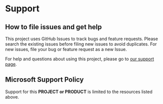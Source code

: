 # Support

## How to file issues and get help

This project uses GitHub Issues to track bugs and feature requests. Please search the existing
issues before filing new issues to avoid duplicates.  For new issues, file your bug or
feature request as a new Issue.

For help and questions about using this project, please go to [our support page](https://powervirtualagents.microsoft.com/en-us/support/).

## Microsoft Support Policy

Support for this **PROJECT or PRODUCT** is limited to the resources listed above.
